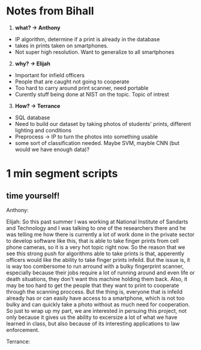 # Notes from Bihall

1) **what? -> Anthony**
  - IP algorithm, determine if a print is already in the database
  - takes in prints taken on smartphones.  
  - Not super high resolution. Want to generalize to all smartphones
  
2) **why? -> Elijah**
  - Important for infield officers
  - People that are caught not going to cooperate
  - Too hard to carry around print scanner, need portable
  - Curently stuff being done at NIST on the topic.  Topic of intrest

3) **How? -> Terrance**
  - SQL database
  - Need to build our dataset by taking photos of students' prints, different lighting and conditions
  - Preprocess -> IP to turn the photos into something usable
  - some sort of classification needed.  Maybe SVM, mayble CNN (but would we have enough data)?
  
# 1 min segment scripts
## time yourself!

Anthony:

Elijah: So this past summer I was working at National Institute of Sandarts and Technology and I was talking to one of the researchers there and he was telling me how there is currently a lot of work done in the private sector to develop software like this, that is able to  take finger prints from cell phone cameras, so it is a very hot topic right now.  So the reason that we see this strong push for algorithms able to take prints is that, apperently officers would like the ability to take finger prints infeild. But the issue is, it is way too combersome to run arround with a bulky fingerprint scanner, especially because their jobs require a lot of running around and even life or death situations, they don't want this machine holding them back. Also, it may be too hard to get the people that they want to print to cooperate through the scanning proccess.  But the thing is, everyone that is infeild already has or can easily have access to a smartphone, which is not too bulky and can quickly take a photo without as much need for cooperation. So just to wrap up my part, we are interested in persuing this project, not only because it gives us the ability to excersize a lot of what we have learned in class, but also because of its interesting applications to law enforcement.

Terrance:
